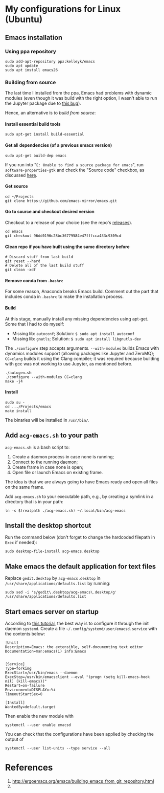 # My configurations for Linux (Ubuntu)


## Emacs installation

### Using ppa repository

```console
sudo add-apt-repository ppa:kelleyk/emacs
sudo apt update
sudo apt install emacs26
```

### Building from source

The last time I installed from the ppa, Emacs had problems with dynamic modules (even though it was build with the right option, I wasn't able to run the Jupyter package due to [this bug](https://github.com/dzop/emacs-jupyter/issues/22)).

Hence, an alternative is to *build from source*:

#### Install essential build tools
```console
sudo apt-get install build-essential
```

#### Get all dependencies (of a previous emacs version)
```console
sudo apt-get build-dep emacs
```
If you run into "`E: Unable to find a source package for emacs`", run `software-properties-gtk` and check the "Source code" checkbox, as discussed [here](https://unix.stackexchange.com/a/436248/173702).

#### Get source
```console
cd ~/Projects
git clone https://github.com/emacs-mirror/emacs.git
```

#### Go to source and checkout desired version
Checkout to a release of your choice (see the repo's [releases](https://github.com/emacs-mirror/emacs/tags)).
```console
cd emacs
git checkout 96dd0196c28bc36779584e47fffcca433c9309cd
```

#### Clean repo if you have built using the same directory before
```console
# Discard stuff from last build
git reset --hard
# Delete all of the last build stuff
git clean -xdf
```

#### Remove conda from `.bashrc`

For some reason, Anaconda breaks Emacs build. Comment out the part that includes conda in `.bashrc` to make the installation process.

#### Build

At this stage, manually install any missing dependencies using apt-get. Some that I had to do myself:

- Missing lib: `autoconf`; Solution: `$ sudo apt install autoconf`
- Missing lib: `gnutls`; Solution: `$ sudo apt install libgnutls-dev`

The `./configure` step accepts arguments. `--with-modules` builds Emacs with dynamics modules support (allowing packages like Jupyter and ZeroMQ); `CC=clang` builds it using the Clang compiler; it was required because building with gcc was not working to use Jupyter, as mentioned before.

```console
./autogen.sh
./configure --with-modules CC=clang
make -j4
```

#### Install

```console
sudo su -
cd .../Projects/emacs
make install
```

The binaries will be installed in `/usr/bin/`.

## Add `acg-emacs.sh` to your path

`acg-emacs.sh` is a bash script to:

1. Create a daemon process in case none is running;
2. Connect to the running daemon;
3. Create frame in case none is open;
4. Open file or launch Emacs on existing frame.

The idea is that we are always going to have Emacs ready and open all files on the same frame.

Add `acg-emacs.sh` to your executable path, e.g., by creating a symlink in a directory that is in your path:

```console
ln -s $(realpath ./acg-emacs.sh) ~/.local/bin/acg-emacs
```

## Install the desktop shortcut

Run the command below (don't forget to change the hardcoded filepath in `Exec` if needed):

```console
sudo desktop-file-install acg-emacs.desktop
```

## Make emacs the default application for text files

Replace `gedit.desktop` by `acg-emacs.desktop` in `/usr/share/applications/defaults.list` by running:

```console
sudo sed -i 's/gedit\.desktop/acg-emacs\.desktop/g' /usr/share/applications/defaults.list
```


## Start emacs server on startup

According to [this tutorial](http://wikemacs.org/wiki/Emacs_server), the best way is to configure it through the init daemon `systemd`. Create a file `~/.config/systemd/user/emacsd.service` with the contents below:

```
[Unit]
Description=Emacs: the extensible, self-documenting text editor
Documentation=man:emacs(1) info:Emacs


[Service]
Type=forking
ExecStart=/usr/bin/emacs --daemon
ExecStop=/usr/bin/emacsclient --eval "(progn (setq kill-emacs-hook nil) (kill-emacs))"
Restart=on-failure
Environment=DISPLAY=:%i
TimeoutStartSec=0

[Install]
WantedBy=default.target
```

Then enable the new module with

```console
systemctl --user enable emacsd
```

You can check that the configurations have been applied by checking the output of

```console
systemctl --user list-units --type service --all
```


# References

1. http://ergoemacs.org/emacs/building_emacs_from_git_repository.html
2. 
